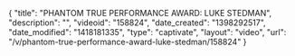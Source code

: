 {
    "title": "PHANTOM TRUE PERFORMANCE AWARD: LUKE STEDMAN",
    "description": "",
    "videoid": "158824",
    "date_created": "1398292517",
    "date_modified": "1418181335",
    "type": "captivate",
    "layout": "video",
    "url": "\/v\/phantom-true-performance-award-luke-stedman\/158824"
}